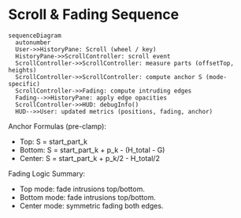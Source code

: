 # Scroll & Fading Sequence

```mermaid
sequenceDiagram
  autonumber
  User->>HistoryPane: Scroll (wheel / key)
  HistoryPane->>ScrollController: scroll event
  ScrollController->>ScrollController: measure parts (offsetTop, heights)
  ScrollController->>ScrollController: compute anchor S (mode-specific)
  ScrollController->>Fading: compute intruding edges
  Fading-->>HistoryPane: apply edge opacities
  ScrollController->>HUD: debugInfo()
  HUD-->>User: updated metrics (positions, fading, anchor)
```

Anchor Formulas (pre-clamp):
- Top: S = start_part_k
- Bottom: S = start_part_k + p_k - (H_total - G)
- Center: S = start_part_k + p_k/2 - H_total/2

Fading Logic Summary:
- Top mode: fade intrusions top/bottom.
- Bottom mode: fade intrusions top/bottom.
- Center mode: symmetric fading both edges.
```
